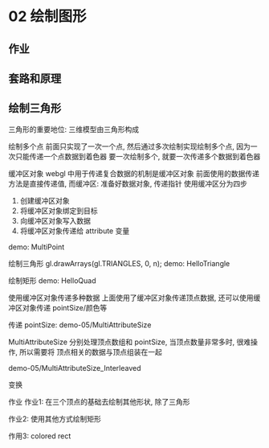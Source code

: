 # 02 绘制图形

## 作业

## 套路和原理

## 绘制三角形
三角形的重要地位: 三维模型由三角形构成

绘制多个点
  前面只实现了一次一个点, 然后通过多次绘制实现绘制多个点, 因为一次只能传递一个点数据到着色器
  要一次绘制多个, 就要一次传递多个数据到着色器

缓冲区对象
  webgl 中用于传递复合数据的机制是缓冲区对象
  前面使用的数据传递方法是直接传递值, 而缓冲区: 准备好数据对象, 传递指针
  使用缓冲区分为四步
  1. 创建缓冲区对象
  2. 将缓冲区对象绑定到目标
  3. 向缓冲区对象写入数据
  4. 将缓冲区对象传递给 attribute 变量

  demo: MultiPoint

绘制三角形
  gl.drawArrays(gl.TRIANGLES, 0, n);
  demo: HelloTriangle

绘制矩形
  demo: HelloQuad


使用缓冲区对象传递多种数据
  上面使用了缓冲区对象传递顶点数据, 还可以使用缓冲区对象传递 pointSize/颜色等

  传递 pointSize:  demo-05/MultiAttributeSize

  MultiAttributeSize 分别处理顶点数组和 pointSize, 当顶点数量非常多时, 很难操作, 所以需要将 顶点相关的数据与顶点组装在一起

  demo-05/MultiAttributeSize_Interleaved

变换

作业
作业1: 在三个顶点的基础去绘制其他形状, 除了三角形

作业2: 使用其他方式绘制矩形

作用3: colored rect


